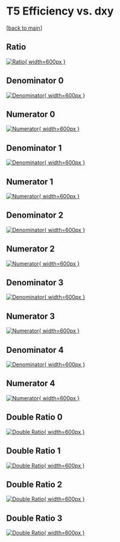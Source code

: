 # T5 Efficiency vs. dxy

[[back to main](./)]



## Ratio

[![Ratio](../mtv/var/T5_base_0_0_eff_dxy.png){ width=600px }](../mtv/var/T5_base_0_0_eff_dxy.pdf)

## Denominator 0

[![Denominator](../mtv/den/T5_base_0_0_eff_dxy_den0.png){ width=600px }](../mtv/den/T5_base_0_0_eff_dxy_den0.pdf)

## Numerator 0

[![Numerator](../mtv/num/T5_base_0_0_eff_dxy_num0.png){ width=600px }](../mtv/num/T5_base_0_0_eff_dxy_num0.pdf)

## Denominator 1

[![Denominator](../mtv/den/T5_base_0_0_eff_dxy_den1.png){ width=600px }](../mtv/den/T5_base_0_0_eff_dxy_den1.pdf)

## Numerator 1

[![Numerator](../mtv/num/T5_base_0_0_eff_dxy_num1.png){ width=600px }](../mtv/num/T5_base_0_0_eff_dxy_num1.pdf)

## Denominator 2

[![Denominator](../mtv/den/T5_base_0_0_eff_dxy_den2.png){ width=600px }](../mtv/den/T5_base_0_0_eff_dxy_den2.pdf)

## Numerator 2

[![Numerator](../mtv/num/T5_base_0_0_eff_dxy_num2.png){ width=600px }](../mtv/num/T5_base_0_0_eff_dxy_num2.pdf)

## Denominator 3

[![Denominator](../mtv/den/T5_base_0_0_eff_dxy_den3.png){ width=600px }](../mtv/den/T5_base_0_0_eff_dxy_den3.pdf)

## Numerator 3

[![Numerator](../mtv/num/T5_base_0_0_eff_dxy_num3.png){ width=600px }](../mtv/num/T5_base_0_0_eff_dxy_num3.pdf)

## Denominator 4

[![Denominator](../mtv/den/T5_base_0_0_eff_dxy_den4.png){ width=600px }](../mtv/den/T5_base_0_0_eff_dxy_den4.pdf)

## Numerator 4

[![Numerator](../mtv/num/T5_base_0_0_eff_dxy_num4.png){ width=600px }](../mtv/num/T5_base_0_0_eff_dxy_num4.pdf)

## Double Ratio 0

[![Double Ratio](../mtv/ratio/T5_base_0_0_eff_dxy_ratio0.png){ width=600px }](../mtv/ratio/T5_base_0_0_eff_dxy_ratio0.pdf)

## Double Ratio 1

[![Double Ratio](../mtv/ratio/T5_base_0_0_eff_dxy_ratio1.png){ width=600px }](../mtv/ratio/T5_base_0_0_eff_dxy_ratio1.pdf)

## Double Ratio 2

[![Double Ratio](../mtv/ratio/T5_base_0_0_eff_dxy_ratio2.png){ width=600px }](../mtv/ratio/T5_base_0_0_eff_dxy_ratio2.pdf)

## Double Ratio 3

[![Double Ratio](../mtv/ratio/T5_base_0_0_eff_dxy_ratio3.png){ width=600px }](../mtv/ratio/T5_base_0_0_eff_dxy_ratio3.pdf)

